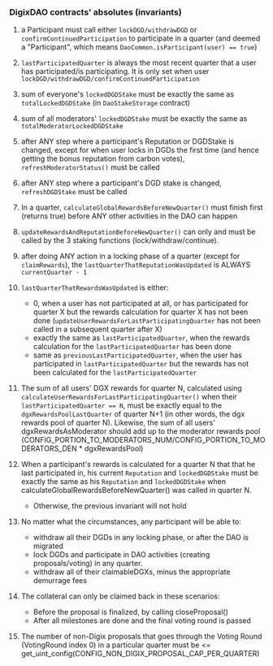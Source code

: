 ### DigixDAO contracts' absolutes (invariants)

1. a Participant must call either `lockDGD/withdrawDGD` or `confirmContinuedParticipation` to participate in a quarter (and deemed a "Participant", which means `DaoCommon.isParticipant(user) == true`)

1. `lastParticipatedQuarter` is always the most recent quarter that a user has participated/is participating. It is only set when user `lockDGD/withdrawDGD/confirmContinuedParticipation`

1. sum of everyone's `lockedDGDStake` must be exactly the same as `totalLockedDGDStake` (in `DaoStakeStorage` contract)

1. sum of all moderators' `lockedDGDStake` must be exactly the same as `totalModeratorLockedDGDStake`

1. after ANY step where a participant's Reputation or DGDStake is changed, except for when user locks in DGDs the first time (and hence getting the bonus reputation from carbon votes), `refreshModeratorStatus()` must be called

1. after ANY step where a participant's DGD stake is changed, `refreshDGDStake` must be called

1. In a quarter, `calculateGlobalRewardsBeforeNewQuarter()` must finish first (returns true) before ANY other activities in the DAO can happen

1. `updateRewardsAndReputationBeforeNewQuarter()` can only and must be called by the 3 staking functions (lock/withdraw/continue).

1. after doing ANY action in a locking phase of a quarter (except for `claimRewards`), the `lastQuarterThatReputationWasUpdated` is ALWAYS `currentQuarter - 1`

1. `lastQuarterThatRewardsWasUpdated` is either:
    * 0, when a user has not participated at all, or has participated for quarter X but the rewards calculation for quarter X has not been done (`updateUserRewardsForLastParticipatingQuarter` has not been called in a subsequent quarter after X)
    * exactly the same as `lastParticipatedQuarter`, when the rewards calculation for the `lastParticipatedQuarter` has been done
    * same as `previousLastParticipatedQuarter`, when the user has participated in `lastParticipatedQuarter` but the rewards has not been calculated for the `lastParticipatedQuarter`

1. The sum of all users' DGX rewards for quarter N, calculated using `calculateUserRewardsForLastParticipatingQuarter()` when their `lastParticipatedQuarter == N`, must be exactly equal to the `dgxRewardsPoolLastQuarter` of quarter N+1 (in other words, the dgx rewards pool of quarter N). Likewise, the sum of all users' dgxRewardsAsModerator should add up to the
moderator rewards pool (CONFIG_PORTION_TO_MODERATORS_NUM/CONFIG_PORTION_TO_MODERATORS_DEN * dgxRewardsPool)

1. When a participant's rewards is calculated for a quarter N that that he last participated in, his current `Reputation` and `lockedDGDStake` must be exactly the same as his `Reputation` and `lockedDGDStake` when calculateGlobalRewardsBeforeNewQuarter() was called in quarter N.
    * Otherwise, the previous invariant will not hold

1. No matter what the circumstances, any participant will be able to:
    - withdraw all their DGDs in any locking phase, or after the DAO is migrated
    - lock DGDs and participate in DAO activities (creating proposals/voting) in any quarter.
    - withdraw all of their claimableDGXs, minus the appropriate demurrage fees

1. The collateral can only be claimed back in these scenarios:
    * Before the proposal is finalized, by calling closeProposal()
    * After all milestones are done and the final voting round is passed

1. The number of non-Digix proposals that goes through the Voting Round (VotingRound index 0) in a particular quarter must be <= get_uint_config(CONFIG_NON_DIGIX_PROPOSAL_CAP_PER_QUARTER)
